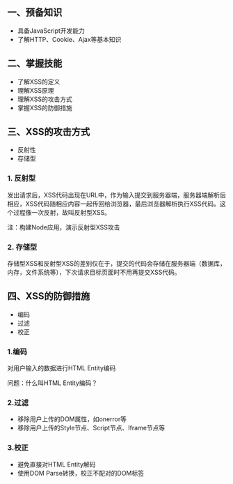 ## 一、预备知识
+ 具备JavaScript开发能力
+ 了解HTTP、Cookie、Ajax等基本知识

## 二、掌握技能
+ 了解XSS的定义
+ 理解XSS原理
+ 理解XSS的攻击方式
+ 掌握XSS的防御措施

## 三、XSS的攻击方式

+ 反射性
+ 存储型

### 1. 反射型

发出请求后，XSS代码出现在URL中，作为输入提交到服务器端，服务器端解析后相应，XSS代码随相应内容一起传回给浏览器，最后浏览器解析执行XSS代码。这个过程像一次反射，故叫反射型XSS。

注：构建Node应用，演示反射型XSS攻击

### 2. 存储型

存储型XSS和反射型XSS的差别仅在于，提交的代码会存储在服务器端（数据库，内存，文件系统等），下次请求目标页面时不用再提交XSS代码。
    
## 四、XSS的防御措施

+ 编码
+ 过滤
+ 校正

### 1.编码

对用户输入的数据进行HTML Entity编码

问题：什么叫HTML Entity编码？

### 2.过滤

+ 移除用户上传的DOM属性，如onerror等
+ 移除用户上传的Style节点、Script节点、Iframe节点等

### 3.校正

+ 避免直接对HTML Entity解码
+ 使用DOM Parse转换，校正不配对的DOM标签
